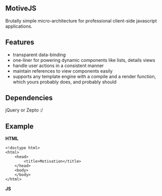 MotiveJS
--------

Brutally simple micro-architecture for professional client-side javascript applications.

Features
--------

- transparent data-binding
- one-liner for powering dynamic components like lists, details views
- handle user actions in a consistent manner
- maintain references to view components easily
- supports any template engine with a compile and a render function, which yours probably does, and probably should

Dependencies
------------

jQuery or Zepto :/

Example
-------

__HTML__

<pre><code>&lt;!doctype html&gt;
&lt;html&gt;
	&lt;head&gt;
		&lt;title&gt;Motivation&lt;/title&gt;
	&lt;/head&gt;
	&lt;body&gt;
	&lt;/body&gt;
&lt;/html&gt;</code></pre>

__JS__

<pre><code>

</code></pre>